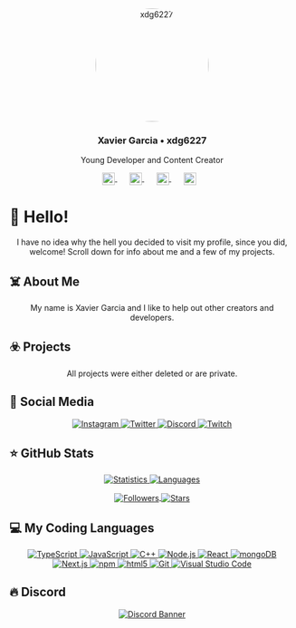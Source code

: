 <div align="center">
   <a href="https://github.com/xdg6227">
   <img src="https://cdn.discordapp.com/attachments/859595973578588173/874343227732406302/avatar.png" alt="xdg6227" width="200" style="border-radius:50%;" >
   </a>
   <h3>Xavier Garcia • xdg6227</h3>
   <p>Young Developer and Content Creator</p>
   <p>
      <a href="https://discord.gg/esCHFExfj3" target="_blank" style='margin-right:10px'>
      <img width="22" height="22" align="center" src="https://www.iconsdb.com/icons/preview/white/discord-xxl.png" alt="Discord" />
      </a>
      &nbsp;&nbsp;
      <a href="https://github.com/xdg6227" target="_blank" style='margin-right:10px'>
      <img width="22" height="22" align="center" src="https://www.iconsdb.com/icons/preview/white/github-9-xxl.png" alt="GitHub" />
      </a>
      &nbsp;&nbsp;
      <a href="https://twitch.tv/night_crown_" target="_blank" style='margin-right:10px'>
      <img width="22" height="22" align="center" src="https://www.iconsdb.com/icons/preview/white/twitch-tv-xxl.png" alt="Twitch" />
      </a>
      &nbsp;&nbsp;
      <a href="mailto:xdg6227@gmail.com" target="_blank" style='margin-right:10px;'>
      <img width="22" height="22" align="center" src="https://www.iconsdb.com/icons/preview/white/mail-xxl.png" alt="Email" />
      </a>
   </p>
</div>

# 👋 Hello!
<div align="center">
   I have no idea why the hell you decided to visit my profile, since you did, welcome! Scroll down for info about me and a few of my projects.
</div>

## ☠️ About Me
<div align="center">
   My name is Xavier Garcia and I like to help out other creators and developers.
</div>

## ☣️ Projects
<div align="center">
   <p>All projects were either deleted or are private.</p>
</div>

## 📱 Social Media
<div align="center">
   <a href="https://instagram.com/onyx6227">
   <img alt="Instagram" src="https://img.shields.io/badge/Instagram-onyx6227-ff69b4" />
   </a>
   <a href="https://twitter.com/onyx6227">
   <img alt="Twitter" src="https://img.shields.io/badge/Twitter-onyx6227-%2300acee" />
   </a>
   <a href="https://discord.com/users/528637169544331291">
   <img alt="Discord" src="https://img.shields.io/badge/Discord-ONYX6227%230001-%237289da" />
   </a>
   <a href="https://twitch.tv/night_crown_">
   <img alt="Twitch" src="https://img.shields.io/badge/Twitch-Night__Crown__-%236441a5" />
   </a>
</div>

## ⭐ GitHub Stats
<div align="center">
   <a href="https://github.com/anuraghazra/github-readme-stats">
   <img src="https://github-readme-stats.vercel.app/api?username=xdg6227&show_icons=true&theme=midnight-purple&include_all_commits=true&hide_title=true" alt="Statistics" />
   <img src="https://github-readme-stats.vercel.app/api/top-langs/?username=xdg6227&show_icons=true&theme=midnight-purple&layout=compact" alt="Languages" />
   </a>
   <p>
      <a href="https://github.com/anuraghazra/github-readme-stats">
      <img align="center" src="https://img.shields.io/github/followers/xdg6227?style=social" alt="Followers" />
      <img align="center" src="https://img.shields.io/github/stars/xdg6227?style=social" alt="Stars" />
      </a>
   </p>
</div>

## 💻 My Coding Languages
<div align="center">
   <a href="https://www.typescriptlang.org/">
   <img alt="TypeScript" src="https://img.shields.io/badge/-TypeScript-007acc?style=flat-square&logo=typescript&logoColor=white" />
   </a>
   <a href="https://www.javascript.com/">
   <img alt="JavaScript" src="https://img.shields.io/badge/-JavaScript-edb200?style=flat-square&logo=javascript&logoColor=white" />
   </a>
   <a href="https://www.cplusplus.com/">
   <img alt="C++" src="https://img.shields.io/badge/-C++-31429b?style=flat-square&logo=c%2B%2B&logoColor=white" />
   </a>
   <a href="https://nodejs.org/en/">
   <img alt="Node.js" src="https://img.shields.io/badge/-Node.js-43853d?style=flat-square&logo=Node.js&logoColor=white" />
   </a>
   <a href="https://reactjs.org/">
   <img alt="React" src="https://img.shields.io/badge/-React-45b8d8?style=flat-square&logo=react&logoColor=white" />
   </a>
   <a href="https://www.mongodb.com/">
   <img alt="mongoDB" src="https://img.shields.io/badge/-mongoDB-4fb23f?style=flat-square&logo=mongodb&logoColor=white" />
   </a>
   <a href="https://nextjs.org/">
   <img alt="Next.js" src="https://img.shields.io/badge/-Next.js-000000?style=flat-square&logo=Next.js&logoColor=white" />
   </a>
   <a href="https://www.npmjs.com/">
   <img alt="npm" src="https://img.shields.io/badge/-NPM-CB3837?style=flat-square&logo=npm&logoColor=white" />
   </a>
   <a href="https://html.com/">
   <img alt="html5" src="https://img.shields.io/badge/-HTML5-E34F26?style=flat-square&logo=html5&logoColor=white" />
   </a>
   <a href="https://git-scm.com/">
   <img alt="Git" src="https://img.shields.io/badge/-Git-f05033?style=flat-square&logo=git&logoColor=white" />
   </a>
   <a href="https://code.visualstudio.com/">
   <img alt="Visual Studio Code" src="https://img.shields.io/badge/-Visual Studio Code-007ACC?style=flat-square&logo=visual-studio-code&logoColor=white" />
   </a>
</div>

## 🔥 Discord
<div align="center">
   <a href="https://discord.gg/esCHFExfj3">
      <img src="https://discordapp.com/api/guilds/758015539472891935/widget.png?style=banner2" alt="Discord Banner"/>
   </a>
</div>
